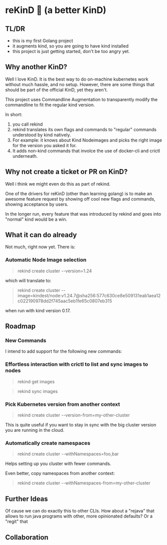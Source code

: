 # reKinD 🚀 (a better KinD)

## TL/DR
- this is my first Golang project
- it augments kind, so you are going to have kind installed
- this project is just getting started, don't be too angry yet.

## Why another KinD?

Well I love KinD. It is the best way to do on-machine kubernetes work without much hassle, and no setup.
However, there are some things that should be part of the official KinD, yet they aren't.

This project uses Commandline Augmentation to transparently modify the commandline to fit the regular kind version.

In short: 
1. you call rekind
2. rekind translates its own flags and commands to "regular" commands understood by kind natively.
3. For example: it knows about Kind Nodeimages and picks the right image for the version you asked it for.
4. It adds non-kind commands that involce the use of docker-cli and crictl underneath.

## Why not create a ticket or PR on KinD?
Well i think we might even do this as part of rekind.

One of the drivers for reKinD (other than learning golang) is to make an awesome feature request by showing off cool new flags and commands, showing acceptance by users.

In the longer run, every feature that was introduced by rekind and goes into "normal" kind would be a win.



## What it can do already

Not much, right now yet.
There is:

### Automatic Node Image selection
> rekind create cluster --version=1.24 

which will translate to:

>  rekind create cluster --image=kindest/node:v1.24.7@sha256:577c630ce8e509131eab1aea12c022190978dd2f745aac5eb1fe65c0807eb315

when run with kind version 0.17.

## Roadmap

### New Commands
I intend to add support for the following new commands:

### Effortless interaction with crictl to list and sync images to nodes
> rekind get images

> rekind sync images

### Pick Kubernetes version from another context 

> rekind create cluster --version-from=my-other-cluster

This is quite useful if you want to stay in sync with the big cluster version you are running in the cloud.

### Automatically create namespaces

> rekind create cluster --withNamespaces=foo,bar

Helps setting up you cluster with fewer commands.

Even better, copy namespaces from another context:

> rekind create cluster --withNamespaces-from=my-other-cluster

## Further Ideas

Of cause we can do exactly this to other CLIs.
How about a "rejava" that allows to run java programs with other, more opinionated defaults?
Or a "regit" that 

## Collaboration


